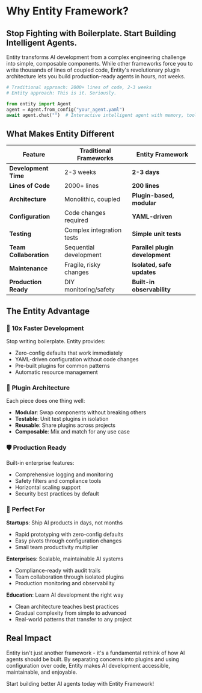 # Why Entity Framework?

## Stop Fighting with Boilerplate. Start Building Intelligent Agents.

Entity transforms AI development from a complex engineering challenge into simple, composable components. While other frameworks force you to write thousands of lines of coupled code, Entity's revolutionary plugin architecture lets you build production-ready agents in hours, not weeks.

```python
# Traditional approach: 2000+ lines of code, 2-3 weeks
# Entity approach: This is it. Seriously.

from entity import Agent
agent = Agent.from_config("your_agent.yaml")
await agent.chat("")  # Interactive intelligent agent with memory, tools, safety
```

## What Makes Entity Different

| Feature | Traditional Frameworks | **Entity Framework** |
|---------|----------------------|---------------------|
| **Development Time** | 2-3 weeks | **2-3 days** |
| **Lines of Code** | 2000+ lines | **200 lines** |
| **Architecture** | Monolithic, coupled | **Plugin-based, modular** |
| **Configuration** | Code changes required | **YAML-driven** |
| **Testing** | Complex integration tests | **Simple unit tests** |
| **Team Collaboration** | Sequential development | **Parallel plugin development** |
| **Maintenance** | Fragile, risky changes | **Isolated, safe updates** |
| **Production Ready** | DIY monitoring/safety | **Built-in observability** |

## The Entity Advantage

### 🚀 **10x Faster Development**
Stop writing boilerplate. Entity provides:
- Zero-config defaults that work immediately
- YAML-driven configuration without code changes
- Pre-built plugins for common patterns
- Automatic resource management

### 🧩 **Plugin Architecture**
Each piece does one thing well:
- **Modular**: Swap components without breaking others
- **Testable**: Unit test plugins in isolation
- **Reusable**: Share plugins across projects
- **Composable**: Mix and match for any use case

### 🛡️ **Production Ready**
Built-in enterprise features:
- Comprehensive logging and monitoring
- Safety filters and compliance tools
- Horizontal scaling support
- Security best practices by default

### 🎯 **Perfect For**

**Startups**: Ship AI products in days, not months
- Rapid prototyping with zero-config defaults
- Easy pivots through configuration changes
- Small team productivity multiplier

**Enterprises**: Scalable, maintainable AI systems
- Compliance-ready with audit trails
- Team collaboration through isolated plugins
- Production monitoring and observability

**Education**: Learn AI development the right way
- Clean architecture teaches best practices
- Gradual complexity from simple to advanced
- Real-world patterns that transfer to any project

## Real Impact

Entity isn't just another framework - it's a fundamental rethink of how AI agents should be built. By separating concerns into plugins and using configuration over code, Entity makes AI development accessible, maintainable, and enjoyable.

Start building better AI agents today with Entity Framework!
